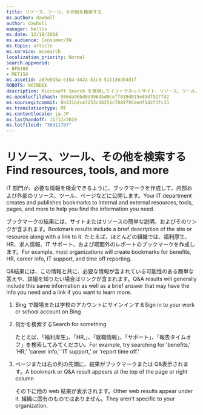 ```yaml
---
title: リソース、ツール、その他を検索する
ms.author: dawholl
author: dawholl
manager: kellis
ms.date: 12/18/2018
ms.audience: Consumer/IW
ms.topic: article
ms.service: mssearch
localization_priority: Normal
search.appverid:
- BFB160
- MET150
ms.assetid: a67e015a-e10a-442a-b1c9-511136d54d1f
ROBOTS: NOINDEX
description: Microsoft Search を使用してイントラネットサイト、リソース、ツール、および内部情報へのリンクを検索する
ms.openlocfilehash: 986da96bd0d3964bd0ceff839d015e83df927fd2
ms.sourcegitcommit: 6b531b2ce7253c16251c7089795dedf1d2f3fc33
ms.translationtype: MT
ms.contentlocale: ja-JP
ms.lasthandoff: 11/13/2019
ms.locfileid: "38311787"
---
```

# <a name="find-resources-tools-and-more"></a><span data-ttu-id="72b40-103">リソース、ツール、その他を検索する</span><span class="sxs-lookup"><span data-stu-id="72b40-103">Find resources, tools, and more</span></span>

<span data-ttu-id="72b40-104">IT 部門が、必要な情報を検索できるように、ブックマークを作成して、内部および外部のリソース、ツール、ページなどに公開します。</span><span class="sxs-lookup"><span data-stu-id="72b40-104">Your IT department creates and publishes bookmarks to internal and external resources, tools, pages, and more to help you find the information you need.</span></span>
  
<span data-ttu-id="72b40-105">ブックマークの結果には、サイトまたはリソースの簡単な説明、およびそのリンクが含まれます。</span><span class="sxs-lookup"><span data-stu-id="72b40-105">Bookmark results include a brief description of the site or resource along with a link to it.</span></span> <span data-ttu-id="72b40-106">たとえば、ほとんどの組織では、福利厚生、HR、求人情報、IT サポート、および期間外のレポートのブックマークを作成します。</span><span class="sxs-lookup"><span data-stu-id="72b40-106">For example, most organizations will create bookmarks for benefits, HR, career info, IT support, and time off reporting.</span></span>
  
<span data-ttu-id="72b40-107">Q&結果には、この情報と共に、必要な情報が含まれている可能性のある簡単な答えや、詳細を知りたい場合はリンクが含まれます。</span><span class="sxs-lookup"><span data-stu-id="72b40-107">Q&A results will generally include this same information as well as a brief answer that may have the info you need and a link if you want to learn more.</span></span>
  
1. <span data-ttu-id="72b40-108">Bing で職場または学校のアカウントにサインインする</span><span class="sxs-lookup"><span data-stu-id="72b40-108">Sign in to your work or school account on Bing</span></span> 
    
2. <span data-ttu-id="72b40-109">何かを検索する</span><span class="sxs-lookup"><span data-stu-id="72b40-109">Search for something</span></span>
    
    <span data-ttu-id="72b40-110">たとえば、「福利厚生」、「HR,」、「就職情報」、「サポート」、「報告タイムオフ」を検索してみてください。</span><span class="sxs-lookup"><span data-stu-id="72b40-110">For example, try searching for 'benefits,' 'HR,' 'career info,' 'IT support,' or 'report time off.'</span></span>
    
3. <span data-ttu-id="72b40-111">ページまたは右の列の先頭に、結果がブックマークまたは Q&表示されます。</span><span class="sxs-lookup"><span data-stu-id="72b40-111">A bookmark or Q&A result appears at the top of the page or right column</span></span>
    
    <span data-ttu-id="72b40-112">その下に他の web 結果が表示されます。</span><span class="sxs-lookup"><span data-stu-id="72b40-112">Other web results appear under it.</span></span> <span data-ttu-id="72b40-113">組織に固有のものではありません。</span><span class="sxs-lookup"><span data-stu-id="72b40-113">They aren't specific to your organization.</span></span>

  

